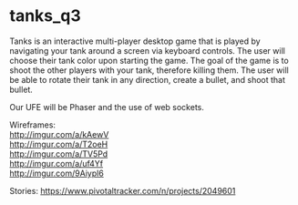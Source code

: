 # tanks_q3

Tanks is an interactive multi-player desktop game that is played by navigating your tank around a screen via keyboard controls. The user will choose their tank color upon starting the game. The goal of the game is to shoot the other players with your tank, therefore killing them. The user will be able to rotate their tank in any direction, create a bullet, and shoot that bullet. 

Our UFE will be Phaser and the use of web sockets. 

Wireframes:<br />
http://imgur.com/a/kAewV<br />
http://imgur.com/a/T2oeH<br />
http://imgur.com/a/TV5Pd<br />
http://imgur.com/a/uf4Yf<br />
http://imgur.com/9Aiypl6

Stories:
https://www.pivotaltracker.com/n/projects/2049601

